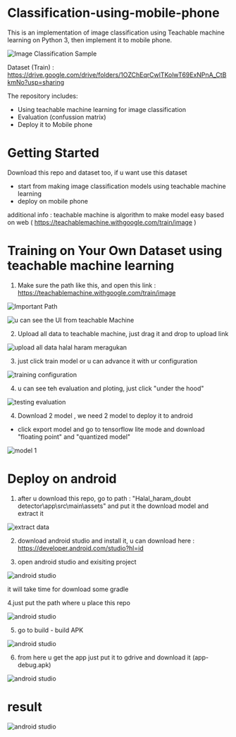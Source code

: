 # Classification-using-mobile-phone

This is an implementation of image classification using Teachable machine learning on Python 3, then implement it to mobile phone.

![Image Classification Sample](assets/1.PNG)

Dataset (Train) : https://drive.google.com/drive/folders/1OZChEqrCwlTKolwT69ExNPnA_CtBkmNo?usp=sharing

The repository includes:
* Using teachable machine learning for image classification 
* Evaluation (confussion matrix) 
* Deploy it to Mobile phone 


# Getting Started
Download this repo and dataset too, if u want use this dataset
* start from making image classification models using teachable machine learning 
* deploy on mobile phone

additional info :
teachable machine is algorithm to make model easy based on web ( https://teachablemachine.withgoogle.com/train/image )


# Training on Your Own Dataset using teachable machine learning

1. Make sure the path like this, and open this link : https://teachablemachine.withgoogle.com/train/image

![Important Path](assets/2.PNG)

![u can see the UI from teachable Machine ](assets/3.PNG)

2. Upload all data to teachable machine, just drag it and drop to upload link 

![upload all data halal haram meragukan ](assets/4.PNG)

3. just click train model or u can advance it with ur configuration

![training configuration](assets/5.PNG)

4. u can see teh evaluation and ploting, just click "under the hood" 

![testing evaluation](assets/6.PNG)

4. Download 2 model , we need 2 model to deploy it to android

* click export model and go to tensorflow lite mode and download "floating point" and "quantized model" 

![model 1](assets/7.PNG)



# Deploy on android

1. after u download this repo, go to path : "Halal_haram_doubt detector\app\src\main\assets" and put it the download model and extract it

![extract data ](assets/8.PNG)

2. download android studio and install it, u can download here : https://developer.android.com/studio?hl=id

3. open android studio and exisiting project 

![android studio ](assets/9.PNG)

it will take time for download some gradle 

4.just put the path where u place this repo 

![android studio ](assets/10.PNG)

5. go to build - build APK

![android studio ](assets/11.PNG)

6. from here u get the app just put it to gdrive and download it (app-debug.apk)

![android studio ](assets/12.PNG)

# result 

![android studio ](assets/1.PNG)



